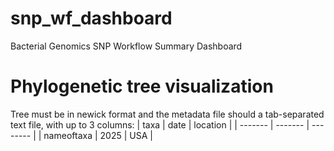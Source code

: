 # snp_wf_dashboard
Bacterial Genomics SNP Workflow Summary Dashboard

# Phylogenetic tree visualization
Tree must be in newick format and the metadata file should a tab-separated text file, with up to 3 columns:
| taxa  | date | location |
| ------- | ------- | -------- |
| nameoftaxa  | 2025     | USA |


